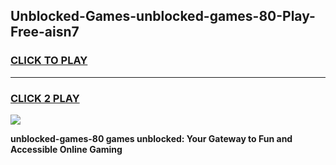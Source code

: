 
## Unblocked-Games-unblocked-games-80-Play-Free-aisn7
<h3>
<a href="https://premium76.site?title=unblocked-games-80&ref=18A1">CLICK TO PLAY</a></h3>
<hr>

<h3>
<a href="https://premium76.site?title=unblocked-games-80&ref=18A1">CLICK 2 PLAY</a>
  
</h3>

<a href="https://premium76.site?title=unblocked-games-80&ref=18A1"><img src="https://clearcache.store/games.png"></a>


**unblocked-games-80 games unblocked: Your Gateway to Fun and Accessible Online Gaming**
